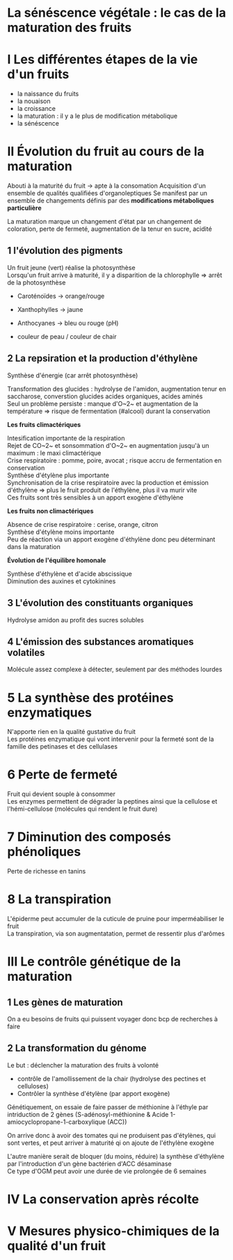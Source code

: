 # La sénéscence végétale : le cas de la maturation des fruits

# I Les différentes étapes de la vie d'un fruits

- la naissance du fruits
- la nouaison
- la croissance
- la maturation : il y a le plus de modification métabolique
- la sénéscence

# II Évolution du fruit au cours de la maturation

Abouti à la maturité du fruit -> apte à la consomation
Acquisition d'un ensemble de qualités qualifiées d'organoleptiques
Se manifest par un ensemble de changements définis par des **modifications métaboliques particulière**

La maturation marque un changement d'état par un changement de coloration, perte de fermeté, augmentation de la tenur en sucre, acidité  

## 1 l'évolution des pigments

Un fruit jeune (vert) réalise la photosynthèse  
Lorsqu'un fruit arrive à maturité, il y a disparition de la chlorophylle => arrêt de la photosynthèse  

- Caroténoïdes -> orange/rouge  
- Xanthophylles -> jaune  
- Anthocyanes -> bleu ou rouge (pH)  

- couleur de peau / couleur de chair  

## 2 La repsiration et la production d'éthylène  

Synthèse d'énergie (car arrêt photosynthèse)  

Transformation des glucides : hydrolyse de l'amidon, augmentation tenur en saccharose, converstion glucides acides organiques, acides aminés  
Seul un problème persiste : manque d'O~2~ et augmentation de la température => risque de fermentation (#alcool) durant la conservation  

**Les fruits climactériques**  

Intesification importante de la respiration  
Rejet de CO~2~ et sonsommation d'O~2~ en augmentation jusqu'à un maximum : le maxi climactérique  
Crise respiratoire : pomme, poire, avocat ; risque accru de fermentation en conservation  
Synthèse d'étylène plus importante  
Synchronisation de la crise respiratoire avec la production et émission d'éthylène => plus le fruit produit de l'éthylène, plus il va murir vite  
Ces fruits sont très sensibles à un apport exogène d'éthylène  

**Les fruits non climactériques**   

Absence de crise respiratoire : cerise, orange, citron  
Synthèse d'étylène moins importante  
Peu de réaction via un apport exogène d'éthylène donc peu déterminant dans la maturation  

**Évolution de l'équilibre homonale**  

Synthèse d'éthylène et d'acide abscissique  
Diminution des auxines et cytokinines  

## 3 L'évolution des constituants organiques  

Hydrolyse amidon au profit des sucres solubles  

## 4 L'émission des substances aromatiques volatiles

Molécule assez complexe à détecter, seulement par des méthodes lourdes  

# 5 La synthèse des protéines enzymatiques  

N'apporte rien en la qualité gustative du fruit  
Les protéines enzymatique qui vont intervenir pour la fermeté sont de la famille des petinases et des cellulases  

# 6 Perte de fermeté  

Fruit qui devient souple à consommer   
Les enzymes permettent de dégrader la peptines ainsi que la cellulose et l'hémi-cellulose (molécules qui rendent le fruit dure)

# 7 Diminution des composés phénoliques

Perte de richesse en tanins  

# 8 La transpiration

L'épiderme peut accumuler de la cuticule de pruine pour imperméabiliser le fruit    
La transpiration, via son augmentatation, permet de ressentir plus d'arômes  

# III Le contrôle génétique de la maturation

## 1 Les gènes de maturation

On a eu besoins de fruits qui puissent voyager donc bcp de recherches à faire  

## 2 La transformation du génome 

Le but : déclencher la maturation des fruits à volonté  

- contrôle de l'amollissement de la chair (hydrolyse des pectines et celluloses)  
- Contrôler la synthèse d'étylène (par apport exogène)  

Génétiquement, on essaie de faire passer de méthionine à l'éthyle par intriduction de 2 gènes (S-adénosyl-méthionine & Acide 1-amiocyclopropane-1-carboxylique (ACC))  

On arrive donc à avoir des tomates qui ne produisent pas d'étylènes, qui sont vertes, et peut arriver à maturité qi on ajoute de l'éthylène exogène  

L'autre manière serait de bloquer (du moins, réduire) la synthèse d'éthylène par l'introduction d'un gène bactérien d'ACC désaminase  
Ce type d'OGM peut avoir une durée de vie prolongée de 6 semaines  

# IV La conservation après récolte



# V Mesures physico-chimiques de la qualité d'un fruit
